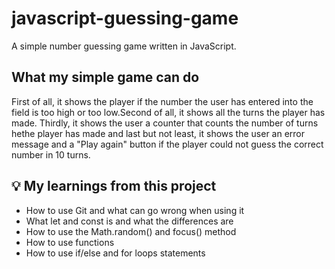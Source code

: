# javascript-guessing-game
A simple number guessing game written in JavaScript.

## What my simple game can do
First of all, it shows the player if the number the user has entered into the field is too high or too low.Second of all, it shows all the turns the player has made. Thirdly, it shows the user a counter that counts the number of turns hethe player has made and last but not least, it shows the user an error message and a "Play again" button if the player could not guess the correct number in 10 turns.

## 💡 My learnings from this project
- How to use Git and what can go wrong when using it
- What let and const is and what the differences are
- How to use the Math.random() and focus() method
- How to use functions
- How to use if/else and for loops statements
